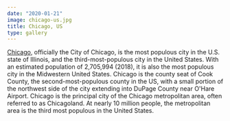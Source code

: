 ```yaml
---
date: "2020-01-21"
image: chicago-us.jpg
title: Chicago, US
type: gallery
---
```


[Chicago](https://en.wikipedia.org/w/index.php?title=Chicago&oldid=953376675), officially the City of Chicago, is the most populous city in the U.S. state of Illinois, and the third-most-populous city in the United States. With an estimated population of 2,705,994 (2018), it is also the most populous city in the Midwestern United States. Chicago is the county seat of Cook County, the second-most-populous county in the US, with a small portion of the northwest side of the city extending into DuPage County near O'Hare Airport. Chicago is the principal city of the Chicago metropolitan area, often referred to as Chicagoland. At nearly 10 million people, the metropolitan area is the third most populous in the United States. 
